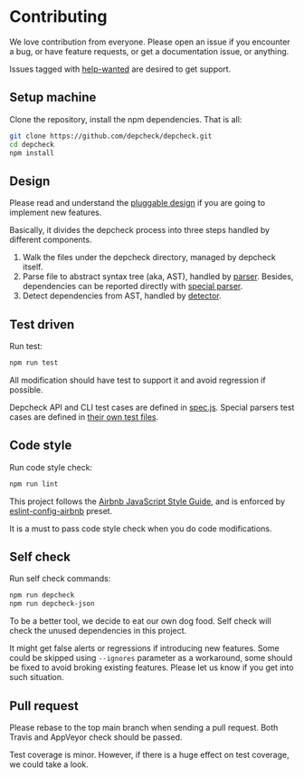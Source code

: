 # Contributing

We love contribution from everyone. Please open an issue if you encounter a bug, or have feature requests, or get a documentation issue, or anything.

Issues tagged with [help-wanted](https://github.com/depcheck/depcheck/issues?utf8=%E2%9C%93&q=is%3Aissue+label%3A%22help+wanted%22+) are desired to get support.

## Setup machine

Clone the repository, install the npm dependencies. That is all:

```sh
git clone https://github.com/depcheck/depcheck.git
cd depcheck
npm install
```

## Design

Please read and understand the [pluggable design](https://github.com/depcheck/depcheck/blob/master/doc/pluggable-design.md) if you are going to implement new features.

Basically, it divides the depcheck process into three steps handled by different components.

1. Walk the files under the depcheck directory, managed by depcheck itself.
2. Parse file to abstract syntax tree (aka, AST), handled by [parser](https://github.com/depcheck/depcheck/blob/master/doc/pluggable-design.md#parser). Besides, dependencies can be reported directly with [special parser](https://github.com/depcheck/depcheck/blob/master/doc/pluggable-design.md#special-parser).
3. Detect dependencies from AST, handled by [detector](https://github.com/depcheck/depcheck/blob/master/doc/pluggable-design.md#detector).

## Test driven

Run test:

```sh
npm run test
```

All modification should have test to support it and avoid regression if possible.

Depcheck API and CLI test cases are defined in [spec.js](https://github.com/depcheck/depcheck/blob/master/test/spec.js). Special parsers test cases are defined in [their own test files](https://github.com/depcheck/depcheck/tree/master/test/special).

## Code style

Run code style check:

```sh
npm run lint
```

This project follows the [Airbnb JavaScript Style Guide](https://github.com/airbnb/javascript), and is enforced by [eslint-config-airbnb](https://github.com/airbnb/javascript/tree/master/packages/eslint-config-airbnb) preset.

It is a must to pass code style check when you do code modifications.

## Self check

Run self check commands:

```sh
npm run depcheck
npm run depcheck-json
```

To be a better tool, we decide to eat our own dog food. Self check will check the unused dependencies in this project.

It might get false alerts or regressions if introducing new features. Some could be skipped using `--ignores` parameter as a workaround, some should be fixed to avoid broking existing features. Please let us know if you get into such situation.

## Pull request

Please rebase to the top main branch when sending a pull request. Both Travis and AppVeyor check should be passed.

Test coverage is minor. However, if there is a huge effect on test coverage, we could take a look.
